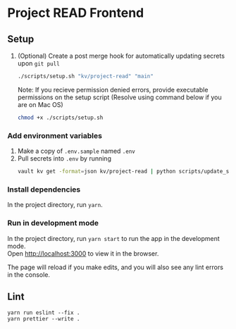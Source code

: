 # Project READ Frontend

## Setup

1. (Optional) Create a post merge hook for automatically updating secrets upon `git pull`
    ```bash
    ./scripts/setup.sh "kv/project-read" "main"
    ```
    Note: If you recieve permission denied errors, provide executable permissions on the setup script (Resolve using command below if you are on Mac OS)
    ```bash
    chmod +x ./scripts/setup.sh
    ```

### Add environment variables

1. Make a copy of `.env.sample` named `.env`
2. Pull secrets into `.env` by running
    ```bash
    vault kv get -format=json kv/project-read | python scripts/update_secret_files.py
    ```

### Install dependencies

In the project directory, run `yarn`.

### Run in development mode

In the project directory, run `yarn start` to run the app in the development mode.\
Open [http://localhost:3000](http://localhost:3000) to view it in the browser.

The page will reload if you make edits, and you will also see any lint errors in the console.

## Lint

```
yarn run eslint --fix .
yarn prettier --write .
```
